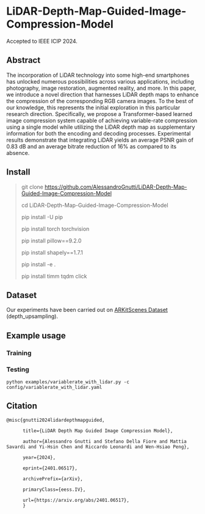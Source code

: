 # LiDAR-Depth-Map-Guided-Image-Compression-Model

Accepted to IEEE ICIP 2024.

## Abstract

The incorporation of LiDAR technology into some high-end smartphones has unlocked numerous possibilities across various applications, including photography, image restoration, augmented reality, and more. In this paper, we introduce a novel direction that harnesses LiDAR depth maps to enhance the compression of the corresponding RGB camera images. To the best of our knowledge, this represents the initial exploration in this particular research direction. Specifically, we propose a Transformer-based learned image compression system capable of achieving variable-rate compression using a single model while utilizing the LiDAR depth map as supplementary information for both the encoding and decoding processes. Experimental results demonstrate that integrating LiDAR yields an average PSNR gain of $0.83$ dB and an average bitrate reduction of $16$% as compared to its absence.

## Install

> git clone https://github.com/AlessandroGnutti/LiDAR-Depth-Map-Guided-Image-Compression-Model
> 
> cd LiDAR-Depth-Map-Guided-Image-Compression-Model
> 
> pip install -U pip
> 
> pip install torch torchvision
> 
> pip install pillow==9.2.0
> 
> pip install shapely==1.7.1
> 
> pip install -e .
> 
> pip install timm tqdm click

## Dataset

Our experiments have been carried out on [ARKitScenes Dataset](https://github.com/apple/ARKitScenes) (depth_upsampling).

## Example usage

### Training

### Testing

`python examples/variablerate_with_lidar.py -c config/variablerate_with_lidar.yaml`

## Citation

```
@misc{gnutti2024lidardepthmapguided,

      title={LiDAR Depth Map Guided Image Compression Model}, 
      
      author={Alessandro Gnutti and Stefano Della Fiore and Mattia Savardi and Yi-Hsin Chen and Riccardo Leonardi and Wen-Hsiao Peng},
      
      year={2024},
      
      eprint={2401.06517},
      
      archivePrefix={arXiv},
      
      primaryClass={eess.IV},
      
      url={https://arxiv.org/abs/2401.06517}, 
      }
```
